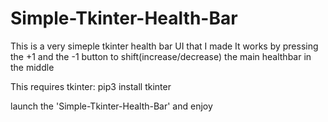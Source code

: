 # Simple-Tkinter-Health-Bar
This is a very simeple tkinter health bar UI that I made
It works by pressing the +1 and the -1 button to shift(increase/decrease) the main healthbar in the middle

This requires tkinter:
pip3 install tkinter

launch the 'Simple-Tkinter-Health-Bar' and enjoy
